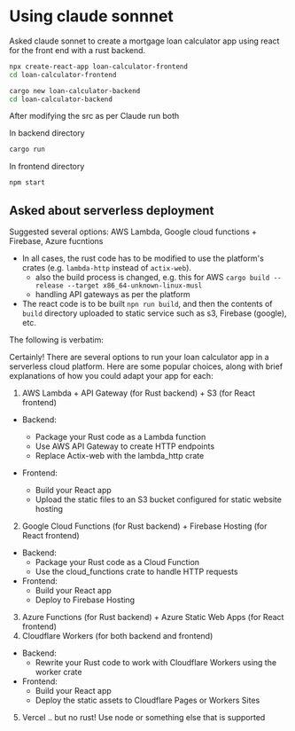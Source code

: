 # Using claude sonnnet

Asked claude sonnet to create a mortgage loan calculator app using react for the front end with a rust backend.

```bash 
npx create-react-app loan-calculator-frontend
cd loan-calculator-frontend
```


```bash
cargo new loan-calculator-backend
cd loan-calculator-backend
```

After modifying the src as per Claude run both

In backend directory

```bash
cargo run
```

In frontend directory

```bash
npm start
```

## Asked about serverless deployment

Suggested several options: AWS Lambda, Google cloud functions + Firebase, Azure fucntions 
* In all cases, the rust code has to be modified to use the platform's crates (e.g. `lambda-http` instead of `actix-web`).
    * also the build process is changed, e.g. this for AWS  `cargo build --release --target x86_64-unknown-linux-musl`
    * handling API gateways as per the platform
* The react code is to be built `npn run build`, and then the contents of `build` directory uploaded to static service such as s3, Firebase (google), etc.

The following is verbatim:

Certainly! There are several options to run your loan calculator app in a serverless cloud platform. Here are some popular choices, along with brief explanations of how you could adapt your app for each:

1. AWS Lambda + API Gateway (for Rust backend) + S3 (for React frontend)
* Backend:
    * Package your Rust code as a Lambda function
    * Use AWS API Gateway to create HTTP endpoints
    * Replace Actix-web with the lambda_http crate

* Frontend:
   * Build your React app
   * Upload the static files to an S3 bucket configured for static website hosting


2. Google Cloud Functions (for Rust backend) + Firebase Hosting (for React frontend)
* Backend:
  * Package your Rust code as a Cloud Function
  * Use the cloud_functions crate to handle HTTP requests
* Frontend:
  * Build your React app
  * Deploy to Firebase Hosting

3. Azure Functions (for Rust backend) + Azure Static Web Apps (for React frontend)
4. Cloudflare Workers (for both backend and frontend)
* Backend:
  * Rewrite your Rust code to work with Cloudflare Workers using the worker crate
* Frontend:
  * Build your React app
  * Deploy the static assets to Cloudflare Pages or Workers Sites

5. Vercel .. but no rust! Use node or something else that is supported